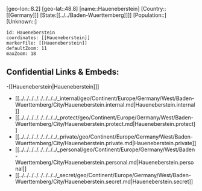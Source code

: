 ﻿---
location: [48.8,8.2]
mapzoom: [7,12] 
mapmarker: city 
type: City
tags:
- geo/City


SpocWebEntityId: 30807
isDeleted: false
confidential: public

---
[geo-lon::8.2]
[geo-lat::48.8]
[name::Haueneberstein]
[Country::[[Germany]]]
[State:[[../../Baden-Wuerttemberg]]]]
[Population::]
[Unknown::]


```leaflet
id: Haueneberstein
coordinates: [[Haueneberstein]]
markerFile: [[Haueneberstein]]
defaultZoom: 11 
maxZoom: 18
```


## Confidential Links & Embeds: 
-[[Haueneberstein|Haueneberstein]]] 
- [[../../../../../../../../_internal/geo/Continent/Europe/Germany/West/Baden-Wuerttemberg/City/Haueneberstein.internal.md|Haueneberstein.internal]] 
- [[../../../../../../../../_protect/geo/Continent/Europe/Germany/West/Baden-Wuerttemberg/City/Haueneberstein.protect.md|Haueneberstein.protect]] 
- [[../../../../../../../../_private/geo/Continent/Europe/Germany/West/Baden-Wuerttemberg/City/Haueneberstein.private.md|Haueneberstein.private]] 
- [[../../../../../../../../_personal/geo/Continent/Europe/Germany/West/Baden-Wuerttemberg/City/Haueneberstein.personal.md|Haueneberstein.personal]] 
- [[../../../../../../../../_secret/geo/Continent/Europe/Germany/West/Baden-Wuerttemberg/City/Haueneberstein.secret.md|Haueneberstein.secret]] 
